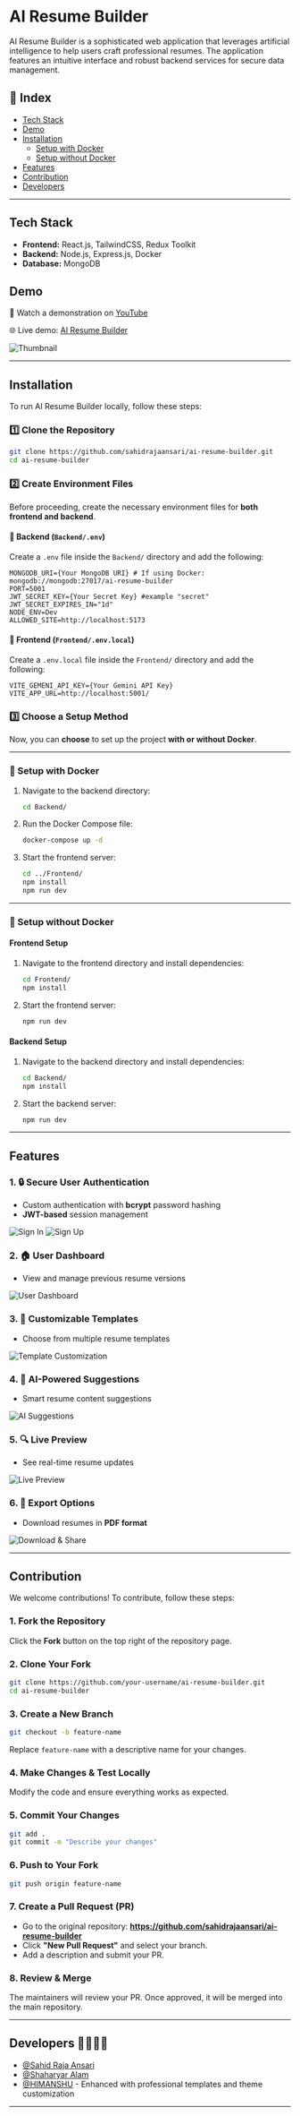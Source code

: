 # AI Resume Builder

AI Resume Builder is a sophisticated web application that leverages artificial intelligence to help users craft professional resumes. The application features an intuitive interface and robust backend services for secure data management.

## 📌 Index

- [Tech Stack](#tech-stack)
- [Demo](#demo)
- [Installation](#installation)
  - [Setup with Docker](#setup-with-docker)
  - [Setup without Docker](#setup-without-docker)
- [Features](#features)
- [Contribution](#contribution)
- [Developers](#developers)

---

## Tech Stack

- **Frontend:** React.js, TailwindCSS, Redux Toolkit
- **Backend:** Node.js, Express.js, Docker
- **Database:** MongoDB

## Demo

🔗 Watch a demonstration on [YouTube](https://youtu.be/IBdpMBvtZhU)

🌐 Live demo: [AI Resume Builder](https://main--ai-resume-builder-07.netlify.app/)

![Thumbnail](./Screenshot/Thumbnil.png)

---
## Installation

To run AI Resume Builder locally, follow these steps:

### 1️⃣ Clone the Repository

```bash
git clone https://github.com/sahidrajaansari/ai-resume-builder.git
cd ai-resume-builder
```

### 2️⃣ Create Environment Files

Before proceeding, create the necessary environment files for **both frontend and backend**.

#### 🔹 Backend (`Backend/.env`)

Create a `.env` file inside the `Backend/` directory and add the following:

```plaintext
MONGODB_URI={Your MongoDB URI} # If using Docker: mongodb://mongodb:27017/ai-resume-builder
PORT=5001
JWT_SECRET_KEY={Your Secret Key} #example "secret"
JWT_SECRET_EXPIRES_IN="1d"
NODE_ENV=Dev
ALLOWED_SITE=http://localhost:5173
```

#### 🔹 Frontend (`Frontend/.env.local`)

Create a `.env.local` file inside the `Frontend/` directory and add the following:

```plaintext
VITE_GEMENI_API_KEY={Your Gemini API Key}
VITE_APP_URL=http://localhost:5001/
```

### 3️⃣ Choose a Setup Method

Now, you can **choose** to set up the project **with or without Docker**.

---

### 🚀 Setup with Docker

1. Navigate to the backend directory:
    ```bash
    cd Backend/
    ```

2. Run the Docker Compose file:
    ```bash
    docker-compose up -d
    ```

3. Start the frontend server:
    ```bash
    cd ../Frontend/
    npm install
    npm run dev
    ```

---

### 🔧 Setup without Docker

#### **Frontend Setup**

1. Navigate to the frontend directory and install dependencies:
    ```bash
    cd Frontend/
    npm install
    ```

2. Start the frontend server:
    ```bash
    npm run dev
    ```

#### **Backend Setup**

1. Navigate to the backend directory and install dependencies:
    ```bash
    cd Backend/
    npm install
    ```

2. Start the backend server:
    ```bash
    npm run dev
    ```

---

## Features

### 1. 🔒 Secure User Authentication
- Custom authentication with **bcrypt** password hashing
- **JWT-based** session management

![Sign In](./Screenshot/SignIn.png)
![Sign Up](./Screenshot/SignUp.png)

### 2. 🏠 User Dashboard
- View and manage previous resume versions

![User Dashboard](./Screenshot/Dashboard.png)

### 3. 🎨 Customizable Templates
- Choose from multiple resume templates

![Template Customization](./Screenshot/ThemeCust.png)

### 4. 🤖 AI-Powered Suggestions
- Smart resume content suggestions

![AI Suggestions](./Screenshot/AI%20Suggestions.png)

### 5. 🔍 Live Preview
- See real-time resume updates

![Live Preview](./Screenshot/Screenshot%202024-07-08%20233753.png)

### 6. 📄 Export Options
- Download resumes in **PDF format**

![Download & Share](./Screenshot/downloadShare.png)

---

## Contribution

We welcome contributions! To contribute, follow these steps:

### 1. Fork the Repository

Click the **Fork** button on the top right of the repository page.

### 2. Clone Your Fork

```bash
git clone https://github.com/your-username/ai-resume-builder.git
cd ai-resume-builder
```

### 3. Create a New Branch

```bash
git checkout -b feature-name
```

Replace `feature-name` with a descriptive name for your changes.

### 4. Make Changes & Test Locally

Modify the code and ensure everything works as expected.

### 5. Commit Your Changes

```bash
git add .
git commit -m "Describe your changes"
```

### 6. Push to Your Fork

```bash
git push origin feature-name
```

### 7. Create a Pull Request (PR)

- Go to the original repository:
  **https://github.com/sahidrajaansari/ai-resume-builder**
- Click **"New Pull Request"** and select your branch.
- Add a description and submit your PR.

### 8. Review & Merge

The maintainers will review your PR. Once approved, it will be merged into the main repository.

---

## Developers 👨‍💻👩‍💻

- [@Sahid Raja Ansari](https://www.linkedin.com/in/sahidrajaansari/)
- [@Shaharyar Alam](https://www.linkedin.com/in/shaharyar-alam-305322208/)
- [@HIMANSHU](https://github.com/HIMANSHU) - Enhanced with professional templates and theme customization

---